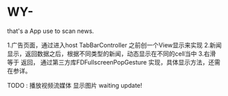 # WY-
that's a App use to scan news.

1.广告页面，通过进入host TabBarController 之前创一个View显示来实现
2.新闻显示，返回数据之后，根据不同类型的新闻，动态显示在不同的cell当中
3.右滑 等于 返回， 通过第三方库FDFullscreenPopGesture 实现，具体显示方法，还需在参详。


TODO : 播放视频流媒体
       显示图片
waiting update!
